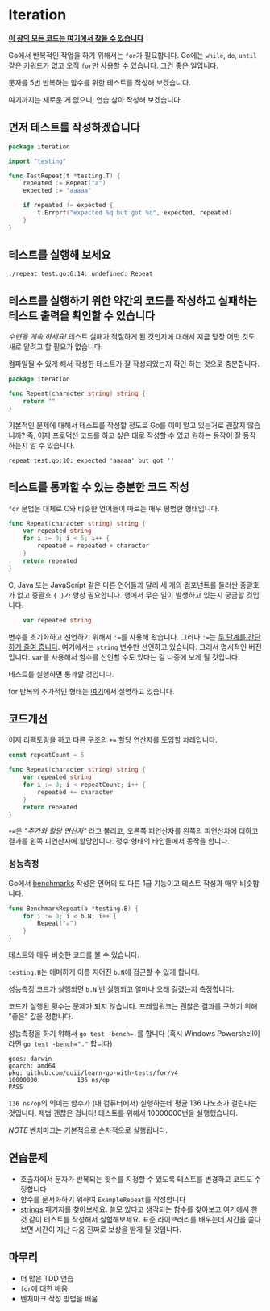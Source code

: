 # Iteration

**[이 장의 모든 코드는 여기에서 찾을 수 있습니다](https://github.com/quii/learn-go-with-tests/tree/main/for)**

Go에서 반복적인 작업을 하기 위해서는 `for`가 필요합니다. Go에는 `while`, `do`, `until` 같은 키워드가 없고 오직 `for`만 사용할 수 있습니다. 그건 좋은 일입니다.

문자를 5번 반복하는 함수를 위한 테스트를 작성해 보겠습니다.

여기까지는 새로운 게 없으니, 연습 삼아 작성해 보겠습니다.

## 먼저 테스트를 작성하겠습니다

```go
package iteration

import "testing"

func TestRepeat(t *testing.T) {
	repeated := Repeat("a")
	expected := "aaaaa"

	if repeated != expected {
		t.Errorf("expected %q but got %q", expected, repeated)
	}
}
```

## 테스트를 실행해 보세요

`./repeat_test.go:6:14: undefined: Repeat`

## 테스트를 실행하기 위한 약간의 코드를 작성하고 실패하는 테스트 출력을 확인할 수 있습니다

_수련을 계속 하세요!_ 테스트 실패가 적절하게 된 것인지에 대해서 지금 당장 어떤 것도 새로 알려고 할 필요가 없습니다.

컴파일될 수 있게 해서 작성한 테스트가 잘 작성되었는지 확인 하는 것으로 충분합니다.

```go
package iteration

func Repeat(character string) string {
	return ""
}
```

기본적인 문제에 대해서 테스트를 작성할 정도로 Go를 이미 알고 있는거로 괜찮지 않습니까? 즉, 이제 프로덕션 코드를 하고 싶은 대로 작성할 수 있고 원하는 동작이 잘 동작하는지 알 수 있습니다.

`repeat_test.go:10: expected 'aaaaa' but got ''`

## 테스트를 통과할 수 있는 충분한 코드 작성

`for` 문법은 대체로 C와 비슷한 언어들이 따르는 매우 평범한 형태입니다.


```go
func Repeat(character string) string {
	var repeated string
	for i := 0; i < 5; i++ {
		repeated = repeated + character
	}
	return repeated
}
```

C, Java 또는 JavaScript 같은 다른 언어들과 달리 세 개의 컴포넌트를 둘러싼 중괄호가 없고 중괄호 `{ }`가 항상 필요합니다. 행에서 무슨 일이 발생하고 있는지 궁금할 것입니다.

```go
	var repeated string
```

변수를 초기화하고 선언하기 위해서 `:=`를 사용해 왔습니다. 그러나 `:=`는 [두 단계를 간단하게 줄여 줍니다](https://gobyexample.com/variables). 여기에서는 `string` 변수만 선언하고 있습니다. 그래서 명시적인 버전입니다. `var`를 사용해서 함수를 선언할 수도 있다는 걸 나중에 보게 될 것입니다.

테스트를 실행하면 통과할 것입니다.

for 반복의 추가적인 형태는 [여기](https://gobyexample.com/for)에서 설명하고 있습니다.

## 코드개선

이제 리팩토링을 하고 다른 구조의 `+=` 할당 연산자를 도입할 차례입니다.

```go
const repeatCount = 5

func Repeat(character string) string {
	var repeated string
    for i := 0; i < repeatCount; i++ {
        repeated += character
    }
    return repeated
}
```

`+=`은 _"추가와 할당 연산자"_ 라고 불리고, 오른쪽 피연산자를 왼쪽의 피연산자에 더하고 결과를 왼쪽 피연산자에 할당합니다. 정수 형태의 타입들에서 동작을 합니다.

### 성능측정

Go에서 [benchmarks](https://golang.org/pkg/testing/#hdr-Benchmarks) 작성은 언어의 또 다른 1급 기능이고 테스트 작성과 매우 비슷합니다.

```go
func BenchmarkRepeat(b *testing.B) {
	for i := 0; i < b.N; i++ {
		Repeat("a")
	}
}
```

테스트와 매우 비슷한 코드를 볼 수 있습니다.

`testing.B`는 애매하게 이름 지어진 `b.N`에 접근할 수 있게 합니다.

성능측정 코드가 실행되면 `b.N` 번 실행되고 얼마나 오래 걸렸는지 측정합니다.

코드가 실행된 횟수는 문제가 되지 않습니다. 프레임워크는 괜찮은 결과를 구하기 위해 "좋은" 값을 정합니다.

성능측정을 하기 위해서 `go test -bench=.`를 합니다 (혹시 Windows Powershell이라면 `go test -bench="."` 합니다)

```text
goos: darwin
goarch: amd64
pkg: github.com/quii/learn-go-with-tests/for/v4
10000000           136 ns/op
PASS
```

`136 ns/op`의 의미는 함수가 \(내 컴퓨터에서\) 실행하는데 평균 136 나노초가 걸린다는 것입니다. 제법 괜찮은 겁니다! 테스트를 위해서 10000000번을 실행했습니다.

_NOTE_ 벤치마크는 기본적으로 순차적으로 실행됩니다.

## 연습문제

* 호출자에서 문자가 반복되는 횟수를 지정할 수 있도록 테스트를 변경하고 코드도 수정합니다
* 함수를 문서화하기 위하여 `ExampleRepeat`를 작성합니다
* [strings](https://golang.org/pkg/strings) 패키지를 찾아보세요. 쓸모 있다고 생각되는 함수를 찾아보고 여기에서 한 것 같이 테스트를 작성해서 실험해보세요. 표준 라이브러리를 배우는데 시간을 쏟다 보면 시간이 지난 다음 진짜로 보상을 받게 될 것입니다.

## 마무리

* 더 많은 TDD 연습
* `for`에 대한 배움
* 벤치마크 작성 방법을 배움
